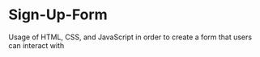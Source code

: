 # Sign-Up-Form
Usage of HTML, CSS, and JavaScript in order to create a form that users can interact with